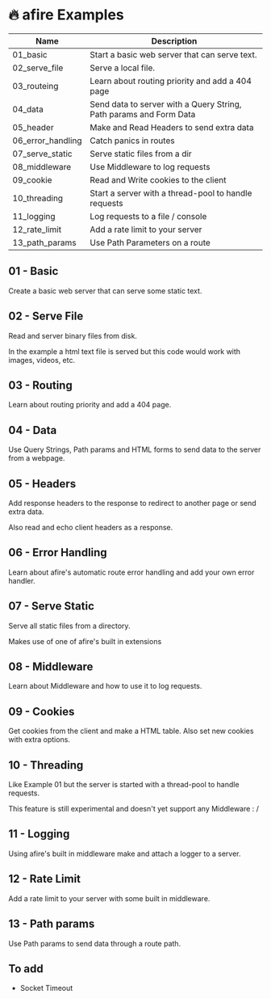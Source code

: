 # 🔥 afire Examples

| Name              | Description                                                        |
| ----------------- | ------------------------------------------------------------------ |
| 01_basic          | Start a basic web server that can serve text.                      |
| 02_serve_file     | Serve a local file.                                                |
| 03_routeing       | Learn about routing priority and add a 404 page                    |
| 04_data           | Send data to server with a Query String, Path params and Form Data |
| 05_header         | Make and Read Headers to send extra data                           |
| 06_error_handling | Catch panics in routes                                             |
| 07_serve_static   | Serve static files from a dir                                      |
| 08_middleware     | Use Middleware to log requests                                     |
| 09_cookie         | Read and Write cookies to the client                               |
| 10_threading      | Start a server with a thread-pool to handle requests               |
| 11_logging        | Log requests to a file / console                                   |
| 12_rate_limit     | Add a rate limit to your server                                    |
| 13_path_params    | Use Path Parameters on a route                                     |

## 01 - Basic

Create a basic web server that can serve some static text.

## 02 - Serve File

Read and server binary files from disk.

In the example a html text file is served but this code would work with images, videos, etc.

## 03 - Routing

Learn about routing priority and add a 404 page.

## 04 - Data

Use Query Strings, Path params and HTML forms to send data to the server from a webpage.

## 05 - Headers

Add response headers to the response to redirect to another page or send extra data.

Also read and echo client headers as a response.

## 06 - Error Handling

Learn about afire's automatic route error handling and add your own error handler.

## 07 - Serve Static

Serve all static files from a directory.

Makes use of one of afire's built in extensions

## 08 - Middleware

Learn about Middleware and how to use it to log requests.

## 09 - Cookies

Get cookies from the client and make a HTML table.
Also set new cookies with extra options.

## 10 - Threading

Like Example 01 but the server is started with a thread-pool to handle requests.

This feature is still experimental and doesn't yet support any Middleware : /

## 11 - Logging

Using afire's built in middleware make and attach a logger to a server.

## 12 - Rate Limit

Add a rate limit to your server with some built in middleware.

## 13 - Path params

Use Path params to send data through a route path.

## To add

- Socket Timeout
